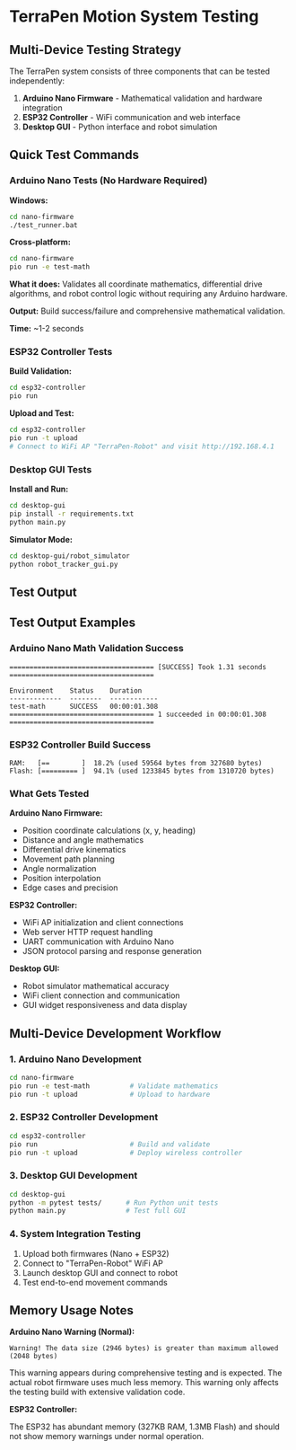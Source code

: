 # TerraPen Motion System Testing

## Multi-Device Testing Strategy

The TerraPen system consists of three components that can be tested independently:

1. **Arduino Nano Firmware** - Mathematical validation and hardware integration
2. **ESP32 Controller** - WiFi communication and web interface  
3. **Desktop GUI** - Python interface and robot simulation

## Quick Test Commands

### Arduino Nano Tests (No Hardware Required)

**Windows:**
```bash
cd nano-firmware
./test_runner.bat
```

**Cross-platform:**
```bash
cd nano-firmware
pio run -e test-math
```

**What it does:** Validates all coordinate mathematics, differential drive algorithms, and robot control logic without requiring any Arduino hardware.

**Output:** Build success/failure and comprehensive mathematical validation.

**Time:** ~1-2 seconds

### ESP32 Controller Tests

**Build Validation:**
```bash
cd esp32-controller
pio run
```

**Upload and Test:**
```bash
cd esp32-controller  
pio run -t upload
# Connect to WiFi AP "TerraPen-Robot" and visit http://192.168.4.1
```

### Desktop GUI Tests

**Install and Run:**
```bash
cd desktop-gui
pip install -r requirements.txt
python main.py
```

**Simulator Mode:**
```bash
cd desktop-gui/robot_simulator
python robot_tracker_gui.py
```

## Test Output

## Test Output Examples

### Arduino Nano Math Validation Success

```text
==================================== [SUCCESS] Took 1.31 seconds ====================================

Environment    Status    Duration
-------------  --------  ------------
test-math      SUCCESS   00:00:01.308
==================================== 1 succeeded in 00:00:01.308 ====================================
```

### ESP32 Controller Build Success

```text
RAM:   [==        ]  18.2% (used 59564 bytes from 327680 bytes)
Flash: [========= ]  94.1% (used 1233845 bytes from 1310720 bytes)
```

### What Gets Tested

**Arduino Nano Firmware:**

- Position coordinate calculations (x, y, heading)
- Distance and angle mathematics
- Differential drive kinematics
- Movement path planning  
- Angle normalization
- Position interpolation
- Edge cases and precision

**ESP32 Controller:**

- WiFi AP initialization and client connections
- Web server HTTP request handling
- UART communication with Arduino Nano
- JSON protocol parsing and response generation

**Desktop GUI:**

- Robot simulator mathematical accuracy
- WiFi client connection and communication
- GUI widget responsiveness and data display

## Multi-Device Development Workflow

### 1. Arduino Nano Development

```bash
cd nano-firmware
pio run -e test-math          # Validate mathematics
pio run -t upload             # Upload to hardware
```

### 2. ESP32 Controller Development

```bash
cd esp32-controller
pio run                       # Build and validate
pio run -t upload             # Deploy wireless controller
```

### 3. Desktop GUI Development

```bash
cd desktop-gui
python -m pytest tests/      # Run Python unit tests
python main.py               # Test full GUI
```

### 4. System Integration Testing

1. Upload both firmwares (Nano + ESP32)
2. Connect to "TerraPen-Robot" WiFi AP
3. Launch desktop GUI and connect to robot
4. Test end-to-end movement commands

## Memory Usage Notes

**Arduino Nano Warning (Normal):**

```text
Warning! The data size (2946 bytes) is greater than maximum allowed (2048 bytes)
```

This warning appears during comprehensive testing and is expected. The actual robot firmware uses much less memory. This warning only affects the testing build with extensive validation code.

**ESP32 Controller:**

The ESP32 has abundant memory (327KB RAM, 1.3MB Flash) and should not show memory warnings under normal operation.